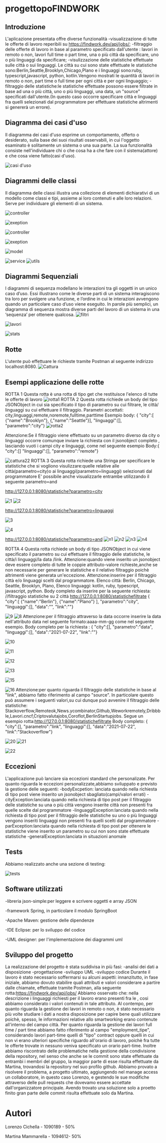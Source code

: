 

# progettopoFINDWORK
##  Introduzione
 L'aplicazione presentata offre diverse funzionalità
-visualizzazione  di tutte le offerte di lavoro reperibili su  https://findwork.dev/api/jobs/;
-filtraggio delle offerte  di lavoro in base al parametro specificato dall'utente : lavori in remoto o non, lavori full time o part time, una o più città da specificare, uno o più linguaggi da specificare;
 -visulizzazione delle statistiche effettuate sulle città o sui linguaggi. Le città su cui sono state effettuate le statistiche sono:Berlin,Seattle,Brooklyn,Chicago,Plano e i linguaggi sono:ruby, typescript,javascript, python, kotlin.Vengono mostrati  le quantità di lavori  in remoto o non, part time o full time  per ogni città e per ogni linguaggio;
 -filtraggio delle statistiche:le statistiche effettuate possono essere filtrate in base ad una o più città, uno o più linguaggi, una data, un "source" specificati dall'utente.(In questo caso occorre specificare  città e linguaggi fra quelli selezionati dal programmatore per effettuare  statistiche altrimenti si genererà un errore).

## Diagramma dei casi d'uso
Il diagramma dei casi d'uso esprime un comportamento, offerto o desiderato, sulla base dei suoi risultati osservabili, in cui l'oggetto esaminato è solitamente un sistema o una sua parte. La sua funzionalità consiste nell'individuare chi o che cosa ha a che fare con il sistema(attore) e che cosa viene fatto(casi d'uso).

![casi d'uso](https://user-images.githubusercontent.com/89917969/133432378-486b6b2f-4a66-4659-ab51-a59ffb6380e3.PNG)

## Diagrammi delle classi
Il diagramma delle classi illustra una collezione di elementi dichiarativi di un modello come classi e tipi, assieme ai loro contenuti e alle loro relazioni. Serve per individuare gli elementi di un sistema.


![controller](https://user-images.githubusercontent.com/89917969/133440267-a39d5e80-2fda-4c58-a683-e9444d509e18.PNG)

![exeption](https://user-images.githubusercontent.com/71433608/133479093-f925eb8b-8f76-4d6d-947f-9a10d8b9687e.PNG)

![controller](https://user-images.githubusercontent.com/89917969/133440267-a39d5e80-2fda-4c58-a683-e9444d509e18.PNG)      

![exeption](https://user-images.githubusercontent.com/89917969/133500797-f4f13260-7360-4f62-8e88-add90c4e3655.PNG)


![model](https://user-images.githubusercontent.com/89917969/133440282-d55510aa-0a45-4edb-99ff-2da18f8d3d52.PNG)

![service](https://user-images.githubusercontent.com/89917969/133440288-b9a78ead-b814-4d97-acb9-4b16fe97f72e.PNG)
![utils](https://user-images.githubusercontent.com/89917969/133440291-97b84dc0-ba74-4d4f-ab9f-d630dafbbe60.PNG)

## Diagrammi Sequenziali
I diagrammi di sequenza modellano le interazioni tra gli oggetti in un unico caso d’uso. Essi illustrano come le diverse parti di un sistema interagiscono tra loro per svolgere una funzione, e l’ordine in cui le interazioni avvengono quando un particolare caso d’uso viene eseguito. In parole più semplici, un diagramma di sequenza mostra diverse parti del lavoro di un sistema in una ‘sequenza’ per ottenere qualcosa.
![filtri](https://user-images.githubusercontent.com/89917969/133441016-39721fd3-4621-4496-b083-881a3e04dd00.PNG)

![lavori](https://user-images.githubusercontent.com/89917969/133441021-5cf5f19a-9b8b-4385-9a92-6872b586d6e2.PNG)


![stats](https://user-images.githubusercontent.com/89917969/133441029-3700d0a3-8010-4548-ac3e-265cb50cd89f.PNG)
##            Rotte
L'utente può effettuare le richieste tramite Postman al seguente indirizzo localhost:8080.
![Cattura](https://user-images.githubusercontent.com/89917969/133470040-d92c6fd2-a19e-4148-a3a5-1efb5376c520.JPG)
##  Esempi applicazione delle rotte 
ROTTA 1
Questa rotta è una rotta di tipo get che restituisce l'elenco di tutte le offerte di lavoro
![rotta1](https://user-images.githubusercontent.com/89917969/133478419-05e9dcef-d01c-474c-994e-c152cdff10c9.JPG)
ROTTA 2 
Questa rotta richiede un body del tipo JSONObject in cui sia specificato il tipo di parametro su cui filtrare, le città/ linguaggi su cui effettuare il filtraggio.
Parametri accettati: city,linguaggi,remote,noremote,fulltime,parttime
Esempio body:
{
    "city":[
        {"name":"Brooklyn"},
        {,"name":"Seattle"}],
    "linguaggi":[],
    "parametro":"city"}
    ![rotta2](https://user-images.githubusercontent.com/89917969/133481898-72597f07-8136-42b7-8a58-230883ea4997.JPG)

Attenzione:Se il filtraggio viene effettuato su un parametro diverso da city o linguaggi  occorre comunque inviare la richiesta con il jsonobject completo , lasciando vuoti i campi city e linguaggi, come nel seguente esempio
Body:{
    "city":[]
    "linguaggi":[],
    "parametro":"remote"}

![cattura22](https://user-images.githubusercontent.com/89917969/133483411-c04bcc88-85a4-4252-adbb-17fe02b63300.JPG)
ROTTA 3
Questa rotta richiede  una  Stringa per specificare le statistiche che si vogliono visulizzare:quelle relative alle città(parametro=city)o ai linguaggi(parametro=linguaggi) selezionati dal programmatore
E' possibile anche visualizzarle entrambe utilizzando il seguente parametro=and

http://127.0.0.1:8080/statistiche?parametro=city

![1](https://user-images.githubusercontent.com/89917969/133500480-be7c838e-e97b-4f27-aafc-7763702d9bd6.JPG)
![2](https://user-images.githubusercontent.com/89917969/133500498-8006a3ad-ac07-4291-bfe1-9ffd92bd99fc.JPG)


http://127.0.0.1:8080/statistiche?parametro=linguaggi




![3](https://user-images.githubusercontent.com/89917969/133501105-771da4ff-5b73-4ef2-9e32-c3292076970a.JPG)

![4](https://user-images.githubusercontent.com/89917969/133501120-5711fad3-47b6-4e40-930c-127141dcc824.JPG)

http://127.0.0.1:8080/statistiche?parametro=and
![n1](https://user-images.githubusercontent.com/89917969/133573958-d4d6cdc1-2098-41a5-a216-0130bca937df.JPG)
![n2](https://user-images.githubusercontent.com/89917969/133574172-d8d69eea-ae7f-41fb-9bac-f3a03e45391b.JPG)
![n3](https://user-images.githubusercontent.com/89917969/133574444-92a31f54-c6f6-4596-a1d1-636b2c961fad.JPG)
![n4](https://user-images.githubusercontent.com/89917969/133574456-a86c4530-ccad-451d-9b42-5cbecaddf01a.JPG)



ROTTA 4
Questa rotta richiede un body di tipo JSONObject in cui viene specificato il parametro su cui effettuare il filtraggio delle statistiche, le città/i linguaggi/la data /link.
Attenzione:quando viene inserito un jsonobject deve essere completo di tutte le coppie attributo-valore richieste,anche se non necessarie per generare le statistiche e il relativo filtraggio poichè altrimenti viene generata un'eccezione.
Attenzione:inserire per il filtraggio città e/o linguaggi scelti dal programmatore.
Elenco città:
Berlin,
Chicago,
Seattle,
Brooklyn,
Plano,
Elenco linguaggi:
kotlin,
ruby,
typescript,
javascript,
python.
Body completo da inserire per la seguente richiesta:
//filtraggio statistiche su 2 città
http://127.0.0.1:8080/statistichefiltrate
{
    "city":[
        {"name":"Berlin"},
        {"name":"Plano"}
    ],
    "parametro":"city",
    "linguaggi":[],
    "data":"",
    "link":""}

![9](https://user-images.githubusercontent.com/89917969/133504597-dc1f30ee-7655-4b4a-aff8-532277305d7b.JPG)
![8](https://user-images.githubusercontent.com/89917969/133504619-81d69f70-8dd5-4dfa-84d7-073b140e1b55.JPG)
Attenzione:per il filtraggio attraverso la data occorre inserire la data nell'attributo data nel seguente formato:aaaa-mm-gg come nel seguente esempio.
Body completo per la richiesta :
{
    "city":[],
    "parametro":"data",
    "linguaggi":[],
    "data":"2021-07-22",
    "link":""}
    
![10](https://user-images.githubusercontent.com/89917969/133508283-8700e89b-c60c-4499-9d47-068c0d2c164d.JPG)
    
![11](https://user-images.githubusercontent.com/89917969/133508304-151cf820-1395-456d-9545-f5cc0cf18c6c.JPG)

![12](https://user-images.githubusercontent.com/89917969/133508328-f66091d8-b527-4863-852e-26be00275989.JPG)

![13](https://user-images.githubusercontent.com/89917969/133508340-c7e837eb-5856-47ca-8d6f-f5768beb447c.JPG)

![15](https://user-images.githubusercontent.com/89917969/133508369-35574171-f696-48b4-90d2-1830185cc863.JPG)

![16](https://user-images.githubusercontent.com/89917969/133508396-e8a11920-3f47-423c-96a9-c693432f3f48.JPG)
Attenzione:per quanto riguarda il filtraggio delle statistiche in base al "link", abbiamo fatto riferimento al campo "source".
In particolare questo può assumere i seguenti valori,su cui dunque può avvenire il filtraggio delle statistiche:
Stackoverflow,Remoteok,News.ycombinator,Github,Weworkremotely,Dribbble,Lavori.cncf,Criptovalutajobs,Coroflot,BerlinStartupjobs.
Segue un esempio 
rotta:http://127.0.0.1:8080/statistichefiltrate
Body completo: { "city":[], "parametro":"link", "linguaggi":[], "data":"2021-07-22", "link":"Stackoverflow"}

![20](https://user-images.githubusercontent.com/89917969/133675700-6169da54-9aff-4a71-86e8-d2332c5e11a4.JPG)
![21](https://user-images.githubusercontent.com/89917969/133675705-2219ccd9-db37-4aee-98fc-8a9a50276b60.JPG)

![22](https://user-images.githubusercontent.com/89917969/133675712-bd5a9428-cbdb-49d4-bf23-a98346b3aa8c.JPG)


## Eccezioni
L'applicazione può lanciare sia eccezioni standard che personalizate.
Per quanto riguarda le eccezioni personalizzate,abbiamo sviluppato e previsto la gestione delle seguenti:
-bodyExcpetion: lanciata quando nella richiesta di tipo post viene inserito un jsonobject sbagliato(campi/valori errati)
-cityException:lanciata quando nella richiesta di tipo post per il filtraggio delle statistiche su una o più città vengono inserite città non presenti fra quelle scelte dal programmatore
-linguaggiException:lanciata quando nella richiesta di tipo post per il filtraggio delle statistiche su uno o più linguaggi vengono inseriti linguaggi non presenti fra quelli scelti dal programmatore
-parException:lanciata quando nella richiesta di tipo post per ottenere le statistiche viene inserito un parametro su cui non sono state effettuate statistiche
-generalException:lanciata in situazioni anomale 

## Tests
Abbiamo realizzato anche una sezione di testing:

![tests](https://user-images.githubusercontent.com/71433608/133626513-f7d63244-f9df-430c-9d5c-3c00e2a14158.PNG)
## Software utilizzati

-libreria json-simple:per leggere e scrivere oggetti e array JSON

-framework Spring, in particolare il modulo SpringBoot

-Apache Maven: gestione delle dipendenze 

-IDE Eclipse: per lo sviluppo del codice

-UML designer: per l'implementazione dei diagrammi uml

## Sviluppo del progetto
La realizzazione del progetto è stata suddivisa in più fasi:
-analisi dei dati a disposizione
-progettazione
-sviluppo UML
-sviluppo codice
Durante il lavoro è stato necessario soffermarsi su alcuni aspetti: innanzitutto, in fase iniziale, abbiamo dovuto stabilire quali attributi e valori considerare a partire dalle chiamate, effettuate tramite Postman, alla seguente rotta:https://findwork.dev/api/jobs/
Abbiamo osservato che: nella descrizione<text> i linguaggi richiesti per il lavoro erano presenti fra le <keywords>, cosi abbiamo considerato i valori contenuti in tale attributo.
 Al contempo, per quanto riguarda la gestione dei lavori in remoto o non, è stato necessario più volte studiare i dati a nostra disposizione per capire bene quali utilizzare poichè, spesso, le informazioni relative allo smartworking erano contenute all'interno del campo città.
Per quanto riguarda la gestione dei lavori full time / part time abbiamo fatto riferimento al campo "employment_tipe", considerando lavori part-time quelli di "tipo" contract oppure quelli in cui non vi erano ulteriori specifiche riguardo all'orario di lavoro, poichè fra tutte le offerte trovate in nessuno veniva specificato un orario part-time. Inoltre abbiamo riscontrato delle problematiche nella gestione della condivisione della repository, nel senso che anche se le commit sono state effettuate da entrambi i membri del gruppo, la maggior parte di esse risulta effettuate da Martina, trovandosi la repository nel suo profilo github. Abbiamo provato a risolvere il problema, a progetto ultimato, aggiungendo nel manage access un collaboratore, in questo caso Lorenzo, e gestendo le sue modifiche attraverso delle pull requests che dovevamo essere accettate dall'organizzatore principale. Avendo trovato una soluzione solo a proetto finito gran parte delle commit risulta effettuate solo da Martina.
 # Autori
 Lorenzo Cichella - 1090189 - 50%
 
 Martina Mammarella - 1094612- 50%


